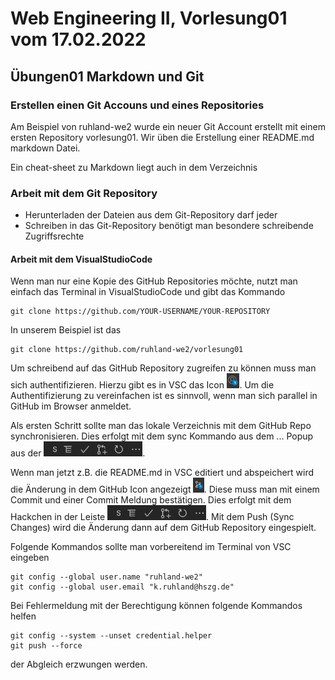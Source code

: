# Web Engineering II, Vorlesung01 vom 17.02.2022

## Übungen01 Markdown und Git

### Erstellen einen Git Accouns und eines Repositories

Am Beispiel von ruhland-we2 wurde ein neuer Git Account erstellt mit einem ersten Repository vorlesung01.
Wir üben die Erstellung einer README.md markdown Datei.

Ein cheat-sheet zu Markdown liegt auch in dem Verzeichnis

### Arbeit mit dem Git Repository

* Herunterladen der Dateien aus dem Git-Repository darf jeder
* Schreiben in das Git-Repository benötigt man besondere schreibende Zugriffsrechte

#### Arbeit mit dem VisualStudioCode

Wenn man nur eine Kopie des GitHub Repositories möchte, nutzt man einfach das Terminal in VisualStudioCode und gibt das Kommando

```batch
git clone https://github.com/YOUR-USERNAME/YOUR-REPOSITORY
```
In unserem Beispiel ist das
```batch
git clone https://github.com/ruhland-we2/vorlesung01
```

Um schreibend auf das GitHub Repository zugreifen zu können muss man sich authentifizieren. Hierzu gibt es in VSC das Icon <img src="vsc-user-icon.png" height="24px">. Um die Authentifizierung zu vereinfachen ist es sinnvoll, wenn man sich parallel in GitHub im Browser anmeldet.

Als ersten Schritt sollte man das lokale Verzeichnis mit dem GitHub Repo synchronisieren. Dies erfolgt mit dem sync Kommando aus dem ... Popup aus der <img src="vsc-git-bar.png" height="24px">.

Wenn man jetzt z.B. die README.md in VSC editiert und abspeichert wird die Änderung  in dem GitHub Icon angezeigt <img src="vsc-git-icon.png" height="24px">. Diese muss man mit einem Commit und einer Commit Meldung bestätigen. Dies erfolgt mit dem Hackchen in der Leiste <img src="vsc-git-bar.png" height="24px">. Mit dem Push (Sync Changes) wird die Änderung dann auf dem GitHub Repository eingespielt.

Folgende Kommandos sollte man vorbereitend im Terminal von VSC eingeben
```
git config --global user.name "ruhland-we2"
git config --global user.email "k.ruhland@hszg.de"
```

Bei Fehlermeldung mit der Berechtigung können folgende Kommandos helfen
```
git config --system --unset credential.helper
git push --force 
```
der Abgleich erzwungen werden.

